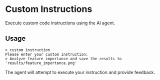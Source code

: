 # Custom Instructions

Execute custom code instructions using the AI agent.

## Usage

```plaintext
> custom instruction
Please enter your custom instruction:
> Analyze feature importance and save the results to 'results/feature_importance.png'
```


The agent will attempt to execute your instruction and provide feedback.
